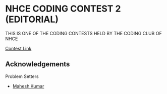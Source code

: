 # NHCE CODING CONTEST 2 (EDITORIAL)

THIS IS ONE OF THE CODING CONTESTS HELD BY THE CODING CLUB OF NHCE 

[Contest Link](https://www.hackerrank.com/m1-nhce-coding-contest)


## Acknowledgements
Problem Setters
 - [Mahesh Kumar](https://codeforces.com/profile/s_mahesh_kuamr)